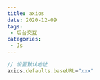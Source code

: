```yaml
---
title: axios
date: 2020-12-09
tags:
 - 后台交互
categories: 
 - Js
---
```




```js
// 设置默认地址
axios.defaults.baseURL="xxx"
```

